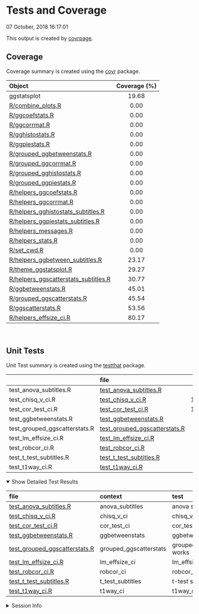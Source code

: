 Tests and Coverage
================
07 October, 2018 16:17:01

This output is created by
[covrpage](https://github.com/yonicd/covrpage).

## Coverage

Coverage summary is created using the
[covr](https://github.com/r-lib/covr)
package.

| Object                                                                            | Coverage (%) |
| :-------------------------------------------------------------------------------- | :----------: |
| ggstatsplot                                                                       |    19.68     |
| [R/combine\_plots.R](../R/combine_plots.R)                                        |     0.00     |
| [R/ggcoefstats.R](../R/ggcoefstats.R)                                             |     0.00     |
| [R/ggcorrmat.R](../R/ggcorrmat.R)                                                 |     0.00     |
| [R/gghistostats.R](../R/gghistostats.R)                                           |     0.00     |
| [R/ggpiestats.R](../R/ggpiestats.R)                                               |     0.00     |
| [R/grouped\_ggbetweenstats.R](../R/grouped_ggbetweenstats.R)                      |     0.00     |
| [R/grouped\_ggcorrmat.R](../R/grouped_ggcorrmat.R)                                |     0.00     |
| [R/grouped\_gghistostats.R](../R/grouped_gghistostats.R)                          |     0.00     |
| [R/grouped\_ggpiestats.R](../R/grouped_ggpiestats.R)                              |     0.00     |
| [R/helpers\_ggcoefstats.R](../R/helpers_ggcoefstats.R)                            |     0.00     |
| [R/helpers\_ggcorrmat.R](../R/helpers_ggcorrmat.R)                                |     0.00     |
| [R/helpers\_gghistostats\_subtitles.R](../R/helpers_gghistostats_subtitles.R)     |     0.00     |
| [R/helpers\_ggpiestats\_subtitles.R](../R/helpers_ggpiestats_subtitles.R)         |     0.00     |
| [R/helpers\_messages.R](../R/helpers_messages.R)                                  |     0.00     |
| [R/helpers\_stats.R](../R/helpers_stats.R)                                        |     0.00     |
| [R/set\_cwd.R](../R/set_cwd.R)                                                    |     0.00     |
| [R/helpers\_ggbetween\_subtitles.R](../R/helpers_ggbetween_subtitles.R)           |    23.17     |
| [R/theme\_ggstatsplot.R](../R/theme_ggstatsplot.R)                                |    29.27     |
| [R/helpers\_ggscatterstats\_subtitles.R](../R/helpers_ggscatterstats_subtitles.R) |    30.77     |
| [R/ggbetweenstats.R](../R/ggbetweenstats.R)                                       |    45.01     |
| [R/grouped\_ggscatterstats.R](../R/grouped_ggscatterstats.R)                      |    45.54     |
| [R/ggscatterstats.R](../R/ggscatterstats.R)                                       |    53.56     |
| [R/helpers\_effsize\_ci.R](../R/helpers_effsize_ci.R)                             |    80.17     |

<br>

## Unit Tests

Unit Test summary is created using the
[testthat](https://github.com/r-lib/testthat)
package.

|                                 | file                                                                      |  n | time | error | failed | skipped | warning |
| ------------------------------- | :------------------------------------------------------------------------ | -: | ---: | ----: | -----: | ------: | ------: |
| test\_anova\_subtitles.R        | [test\_anova\_subtitles.R](testthat/test_anova_subtitles.R)               |  4 | 0.78 |     0 |      0 |       0 |       0 |
| test\_chisq\_v\_ci.R            | [test\_chisq\_v\_ci.R](testthat/test_chisq_v_ci.R)                        | 10 | 2.09 |     0 |      0 |       0 |       0 |
| test\_cor\_test\_ci.R           | [test\_cor\_test\_ci.R](testthat/test_cor_test_ci.R)                      | 12 | 0.45 |     0 |      0 |       0 |       0 |
| test\_ggbetweenstats.R          | [test\_ggbetweenstats.R](testthat/test_ggbetweenstats.R)                  |  1 | 2.53 |     0 |      0 |       1 |       0 |
| test\_grouped\_ggscatterstats.R | [test\_grouped\_ggscatterstats.R](testthat/test_grouped_ggscatterstats.R) |  1 | 0.07 |     0 |      0 |       0 |       0 |
| test\_lm\_effsize\_ci.R         | [test\_lm\_effsize\_ci.R](testthat/test_lm_effsize_ci.R)                  |  9 | 3.28 |     0 |      0 |       0 |       0 |
| test\_robcor\_ci.R              | [test\_robcor\_ci.R](testthat/test_robcor_ci.R)                           |  8 | 0.22 |     0 |      0 |       0 |       0 |
| test\_t\_test\_subtitles.R      | [test\_t\_test\_subtitles.R](testthat/test_t_test_subtitles.R)            |  1 | 0.27 |     0 |      0 |       0 |       0 |
| test\_t1way\_ci.R               | [test\_t1way\_ci.R](testthat/test_t1way_ci.R)                             |  5 | 3.82 |     0 |      0 |       0 |       0 |

<details open>

<summary> Show Detailed Test Results
</summary>

| file                                                                             | context                 | test                          | status  |  n | time |
| :------------------------------------------------------------------------------- | :---------------------- | :---------------------------- | :------ | -: | ---: |
| [test\_anova\_subtitles.R](testthat/test_anova_subtitles.R#L30_L33)              | anova\_subtitles        | anova subtitles work          | PASS    |  4 | 0.78 |
| [test\_chisq\_v\_ci.R](testthat/test_chisq_v_ci.R#L43_L47)                       | chisq\_v\_ci            | chisq\_v\_ci works            | PASS    | 10 | 2.09 |
| [test\_cor\_test\_ci.R](testthat/test_cor_test_ci.R#L43_L47)                     | cor\_test\_ci           | cor\_test\_ci works           | PASS    | 12 | 0.45 |
| [test\_ggbetweenstats.R](testthat/test_ggbetweenstats.R#L17_L20)                 | ggbetweenstats          | ggbetweenstats works          | SKIPPED |  1 | 2.53 |
| [test\_grouped\_ggscatterstats.R](testthat/test_grouped_ggscatterstats.R#L7_L15) | grouped\_ggscatterstats | grouped\_ggscatterstats works | PASS    |  1 | 0.07 |
| [test\_lm\_effsize\_ci.R](testthat/test_lm_effsize_ci.R#L65_L69)                 | lm\_effsize\_ci         | lm\_effsize\_ci works         | PASS    |  9 | 3.28 |
| [test\_robcor\_ci.R](testthat/test_robcor_ci.R#L37_L41)                          | robcor\_ci              | robcor\_ci works              | PASS    |  8 | 0.22 |
| [test\_t\_test\_subtitles.R](testthat/test_t_test_subtitles.R#L41_L45)           | t\_test\_subtitles      | t-test subtitles work         | PASS    |  1 | 0.27 |
| [test\_t1way\_ci.R](testthat/test_t1way_ci.R#L56)                                | t1way\_ci               | t1way\_ci works               | PASS    |  5 | 3.82 |

</details>

<details>

<summary> Session Info </summary>

| Field    | Value                            |
| :------- | :------------------------------- |
| Version  | R version 3.5.1 (2018-07-02)     |
| Platform | x86\_64-w64-mingw32/x64 (64-bit) |
| Running  | Windows \>= 8 x64 (build 9200)   |
| Language | English\_United States           |
| Timezone | America/New\_York                |

| Package  | Version    |
| :------- | :--------- |
| testthat | 2.0.0      |
| covr     | 3.2.0.9000 |
| covrpage | 0.0.59     |

</details>

<!--- Final Status : skipped/warning --->
